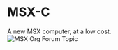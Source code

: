# MSX-C
A new MSX computer, at a low cost.
</br>
![MSX Org Forum Topic](https://www.msx.org/forum/msx-talk/development/msx-c-%E2%80%94-a-new-low-cost-turbo-r-computer)
